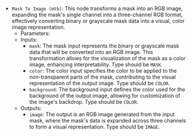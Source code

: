 - `Mask To Image (mtb)`: This node transforms a mask into an RGB image, expanding the mask's single channel into a three-channel RGB format, effectively converting binary or grayscale mask data into a visual, color image representation.
    - Parameters:
    - Inputs:
        - `mask`: The mask input represents the binary or grayscale mask data that will be converted into an RGB image. This transformation allows for the visualization of the mask as a color image, enhancing interpretability. Type should be `MASK`.
        - `color`: The color input specifies the color to be applied to the non-transparent parts of the mask, contributing to the visual representation of the output image. Type should be `COLOR`.
        - `background`: The background input defines the color used for the background of the output image, allowing for customization of the image's backdrop. Type should be `COLOR`.
    - Outputs:
        - `image`: The output is an RGB image generated from the input mask, where the mask's data is expanded across three channels to form a visual representation. Type should be `IMAGE`.
